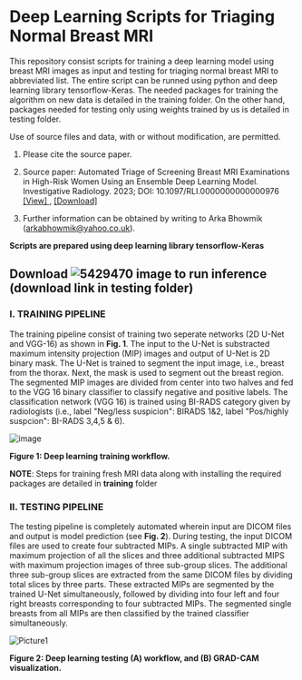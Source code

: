 # Deep Learning Scripts for Triaging Normal Breast MRI

This repository consist scripts for training a deep learning model using breast MRI images as input and testing for triaging normal breast MRI to abbreviated list. The entire script can be runned using python and deep learning library tensorflow-Keras. The needed packages for training the algorithm on new data is detailed in the training folder. On the other hand, packages needed for testing only using weights trained by us is detailed in testing folder.

Use of source files and data, with or without modification, are permitted.

1. Please cite the source paper.

2. Source paper:
Automated Triage of Screening Breast MRI Examinations in High-Risk Women Using an Ensemble Deep Learning Model. Investigative Radiology. 2023; DOI: 10.1097/RLI.0000000000000976 <a href="https://journals.lww.com/investigativeradiology/Abstract/9900/Automated_Triage_of_Screening_Breast_MRI.104.aspx"> [View] </a>, [[Download]](https://github.com/user-attachments/files/15830061/automated_triage_mri.pdf)


4. Further information can be obtained by writing to Arka Bhowmik (arkabhowmik@yahoo.co.uk).

**Scripts are prepared using deep learning library tensorflow-Keras**

## Download ![5429470](https://github.com/Arka-Bhowmik/mri_triage_normal/assets/56223140/d07403fe-0f79-4720-af28-c275b312bde2) image to run inference (download link in testing folder)

### I. TRAINING PIPELINE

The training pipeline consist of training two seperate networks (2D U-Net and VGG-16) as shown in **Fig. 1**. The input to the U-Net is substracted maximum intensity projection (MIP) images and output of U-Net is 2D binary mask. The U-Net is trained to segment the input image, i.e., breast from the thorax. Next, the mask is used to segment out the breast region. The segmented MIP images are divided from center into two halves and fed to the VGG 16 binary classifier to classify negative and positive labels. The classification network (VGG 16) is trained using BI-RADS category given by radiologists (i.e., label "Neg/less suspicion": BIRADS 1&2, label "Pos/highly suspcion": BI-RADS 3,4,5 & 6).   

![image](https://user-images.githubusercontent.com/56223140/180337017-2937f4ed-a70a-4608-b246-8270b879aad5.png)

**Figure 1: Deep learning training workflow.**

**NOTE**: Steps for training fresh MRI data along with installing the required packages are detailed in **training** folder


### II. TESTING PIPELINE

The testing pipeline is completely automated wherein input are DICOM files and output is model prediction (see **Fig. 2**). During testing, the input DICOM files are used to create four subtracted MIPs. A single subtracted MIP with maximum projection of all the slices and three additional subtracted MIPS with maximum projection images of three sub-group slices. The additional three sub-group slices are extracted from the same DICOM files by dividing total slices by three parts. These extracted MIPs are segmented by the trained U-Net simultaneously, followed by dividing into four left and four right breasts corresponding to four subtracted MIPs. The segmented single breasts from all MIPs are then classified by the trained classifier simultaneously.

![Picture1](https://github.com/Arka-Bhowmik/mri_triage_normal/assets/56223140/5e331681-18ea-4be2-a84a-b705d1afa303)

**Figure 2: Deep learning testing (A) workflow, and (B) GRAD-CAM visualization.**

